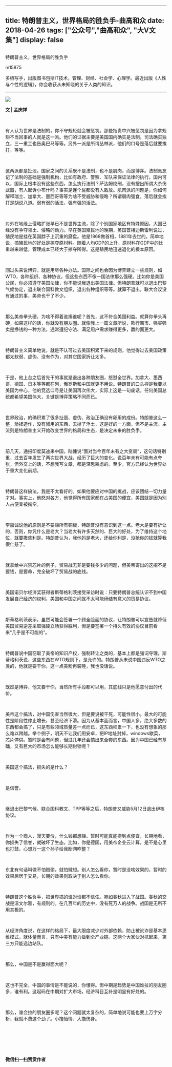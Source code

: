 
---
title:   特朗普主义，世界格局的胜负手-曲高和众
date: 2018-04-26
tags: ["公众号","曲高和众", "大V文集"]
display: false
---


## 



特朗普主义，世界格局的胜负手




m15875




多栖写手，出版图书包括IT技术，管理、财经、社会学、心理学。最近出版《人性与个性的逻辑》，你会收获从未知晓的关于人类的知识。


****

<img class="" data-ratio="0.6516666666666666" data-s="300,640" src="https://mmbiz.qpic.cn/mmbiz_jpg/fxGMiaL5Zj1iaicGwBq6CGib0ZbUuYtrQGHY1QMESKNSA1ZPhkwcTBo4ianRXAOox3fIdkgxwOjFUjj3pGBIuboIWibw/640?wx_fmt=jpeg" data-type="jpeg" data-w="1200" style=""/>

**文 | 孟庆祥**

&nbsp;

有人认为世界是法制的，你不守规矩就会被惩罚。那些指责中兴被惩罚是因为拿规矩不当回事的人就是这一派。他们的证据主要是美国国内确实是法制，司法确实独立，三一重工也告奥巴马等等。另外一派是所谓丛林派，他们的口号是落后就要挨打，等等。

&nbsp;

这两派都是扯淡，国家之间的关系既不是法制，也不是肌肉，而是博弈。法制派忘记了法制的基础是强制机构，比如有政府、警察、军队来保证法律的执行。国内可以，国际上根本没有这些东西，怎么执行法制？萨达姆绞刑，没有搜出所谓大杀伤武器，有人起诉小布什吗？事实是连个屁都没有人敢放。肌肉派的问题是，你如何解释瑞士、加拿大、墨西哥等等为啥不受威胁和侵略？所谓弱肉强食，落后就会挨打是胡说八道。弱有弱的活法，强有强的活法。

&nbsp;

对外在地缘上侵略扩张早已不是世界主流，除了个别国家地区有特殊原因，大国已经没有争夺领土、侵略的动力。早在英国殖民地的晚期，英国首相迪斯雷利说过，殖民地是挂在英国脖子上沉重的磨盘。他是1868做首相，1881年去世的。简单地说，搞殖民地的好处是掠夺原材料。随着人均GDP的上升，原材料在GDP中的比重越来越低，管理成本已经大于掠夺所得。这是殖民地迅速退化的根本原因。

&nbsp;

回过头来说博弈，就是用尽各种办法。国际之间也会因为博弈建立一些规则，如WTO，各种组织、各种协议，但这些东西不像一国法律那么强硬。比如你是美国公民，你必须遵守美国法律，你不能说我退出美国法律。但特朗普就可以退出巴黎气候协定，退出联合国科教文组织，退出各种组织等等。就算不退出，联大会议没有通过的事，美帝也干了不少。

&nbsp;

那么美帝拳头硬，为啥不得着谁揍谁呢？首先，这不符合美国利益。就算你拳头再硬，如果这样的话，你就没有朋友圈。就像我上一篇文章所说，欺行霸市、强买强卖是挣钱的一种方法，通常遵纪守法、满足用户需求赚得更多，赢的面更大。

&nbsp;

特朗普主义简单地说，就是不认可过去美国积累下来的规则。他觉得过去美国政策都太软弱、虚伪、没有作为，对其它国家折让太多。

&nbsp;

于是，他上台之后首先干的事就是退出各种朋友圈，怒怼全世界。加拿大、墨西哥、德国、日本等等都在列，俄罗斯和中国就更不用说。特朗普的口头禅是我要以美国为中心，他的竞选口号是让美国再次伟大，实际上这是一句废话，任何美国总统都希望美国伟大，关键是博弈策略不同而已。

&nbsp;

世界政治，的确积累了很多扯蛋、虚伪、政治正确没有卵用的成份。特朗普这么一整，矫揉造作，没有卵用的东西，去掉了浮土，这是好的一方面，但不是主流。主流则是特朗普主义开始改变世界的格局和生态，是决定未来的胜负手。

&nbsp;

前几天，通报印度莫迪来中国，陆慷说“面对当今百年未有之大变局”，这句话特别重，过去百年发生了两次世界大战，经历了巨大的变化。说百年未有可能有点夸张，但外交上的话，不想我写文章，都是深思熟虑的。至少，官方已经认为世界处于重大变化前期。

&nbsp;

特朗普这样搞法，我是不太看好的。如果他要应对中国的挑战，应该团结一切力量才对。事实上，他怒对各方，他觉得所有国家都在占美国的便宜，美国就是因为别人占便宜被掏空。

&nbsp;

李嘉诚说他的原则是不要赚所有铜板，特朗普没有意识到这一点。老大是要有折让的，否则，你凭什么是老大？当老大有许多天然的、巨大的好处，为了维持这个地位，就要撒些利是。特朗普认为，我他妈是老大，还给你利是，没抢你的钱就算我很仁慈了。

&nbsp;

就拿给中兴禁芯片的例子，贸易战无非是要钱多少的问题，但美帝寄出的这招不是要钱，是要命，完全破坏了贸易战的底线。

&nbsp;

美国诺贝尔经济奖获得者斯蒂格利茨接受采访时说：只要特朗普总统认识不到中国发展自己经济的权利，美国和中国之间就不太可能缔结有意义的贸易协议。

&nbsp;

斯蒂格利茨表示，虽然可能会签署一个顾全脸面的协议，让特朗普可以宣告就降低美国贸易逆差采取强硬立场获得胜利，但是要签署一个持久有效的协议目前看来“几乎是不可能的”。

&nbsp;

特朗普说中国窃取了美帝的知识产权，强制转让之类的，基本上都是强词夺理。斯蒂格利茨说，这些东西在WTO规则下，是允许的。特朗普从未说中国违反WTO之类的，他就是要干你，这一点美粉再装睡，我也没话说。

&nbsp;

既然是博弈，他又要干你，当然所有手段都可以用，其底线只是他愿意付出的代价。

&nbsp;

美帝这个搞法，对中国伤害当然很大，但是要说被干死，可能性很小。最大的可能性是阶段性停止增长，甚至经济下滑。因为从基本面而言，中国人多，绝大多数的东西都会搞了，只是有些领域质量差一点而已，这东西积累一下，也没有想象的那么难以跨越。举个例子，明天不让我们用安卓，把IP地址封掉，windows歇菜，芯片停供。暂时是会有问题，但过几年还会搞出来全套的东西。因为中国已经有基础，又有巨大的市场怎么能够长期封锁呢？

&nbsp;

美国这个搞法，损失的是什么？

&nbsp;

是信誉。

&nbsp;

继退出巴黎气候、联合国科教文、TPP等等之后，特朗普又威胁5月12日退出伊核协议。

&nbsp;

作为一个商人，漫天要价，什么钱都想赚。暂时可能真能捞到点便宜，长期地看，你损失了信誉，就破坏了生态。比如，你是德国，用美帝企业云计算，是不是心里也打鼓，心想万一这个孙子给我断网咋整？

&nbsp;

东北有句话叫做不怕贼偷，就怕贼想。别人怎么看你，暂时是没啥效果的，暂时的效果屈居于交易，长期的效果则取决于别人怎么看你。

&nbsp;

特朗普这个胜负手，把世界搞的谁对谁都不信任。宛如春秋进入了战国。春秋的交战是温文尔雅，有规则的。在几百年的历史中，没有死万人的战争。战国是无所不用其极的。

&nbsp;

从经济角度说，在这样的格局下，最大限度减少对外部依赖，防止被讹诈是基本思维模式。就体量而言，只有中美有能力做到全产业链。这两个大家伙对抗起来，第三方只能选边站队。

&nbsp;

那么，中国是不是赢得面大呢？

&nbsp;

这也不完全，中国的事情是不能说的，你懂得。但中期是趋势是中国谁拉的朋友圈多，谁有利。这起码在中期对扩大市场，经济科目互补是明显有好处的。

&nbsp;

那么，谁会拉的朋友圈多呢？这个问题就太复杂的，简单地说可能也要上万字分析，我就不费这个劲了。小撸怡情、大撸伤身。

&nbsp;

&nbsp;

&nbsp;




**微信扫一扫赞赏作者**
















